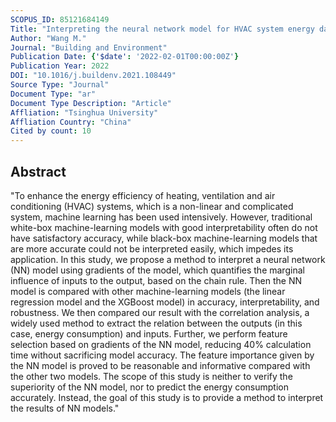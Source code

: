 ```yaml
---
SCOPUS_ID: 85121684149
Title: "Interpreting the neural network model for HVAC system energy data mining"
Author: "Wang M."
Journal: "Building and Environment"
Publication Date: {'$date': '2022-02-01T00:00:00Z'}
Publication Year: 2022
DOI: "10.1016/j.buildenv.2021.108449"
Source Type: "Journal"
Document Type: "ar"
Document Type Description: "Article"
Affliation: "Tsinghua University"
Affliation Country: "China"
Cited by count: 10
---
```


## Abstract
"To enhance the energy efficiency of heating, ventilation and air conditioning (HVAC) systems, which is a non-linear and complicated system, machine learning has been used intensively. However, traditional white-box machine-learning models with good interpretability often do not have satisfactory accuracy, while black-box machine-learning models that are more accurate could not be interpreted easily, which impedes its application. In this study, we propose a method to interpret a neural network (NN) model using gradients of the model, which quantifies the marginal influence of inputs to the output, based on the chain rule. Then the NN model is compared with other machine-learning models (the linear regression model and the XGBoost model) in accuracy, interpretability, and robustness. We then compared our result with the correlation analysis, a widely used method to extract the relation between the outputs (in this case, energy consumption) and inputs. Further, we perform feature selection based on gradients of the NN model, reducing 40% calculation time without sacrificing model accuracy. The feature importance given by the NN model is proved to be reasonable and informative compared with the other two models. The scope of this study is neither to verify the superiority of the NN model, nor to predict the energy consumption accurately. Instead, the goal of this study is to provide a method to interpret the results of NN models."

